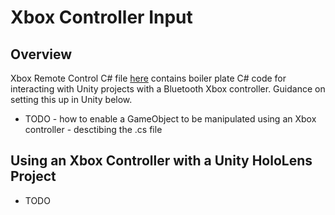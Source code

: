 # Xbox Controller Input
## Overview

Xbox Remote Control C# file [here](XboxRemoteControl.cs) contains boiler plate C# code for interacting with Unity projects with a Bluetooth Xbox controller. Guidance on setting this up in Unity below. 
- TODO - how to enable a GameObject to be manipulated using an Xbox controller - desctibing the .cs file

## Using an Xbox Controller with a Unity HoloLens Project

- TODO
